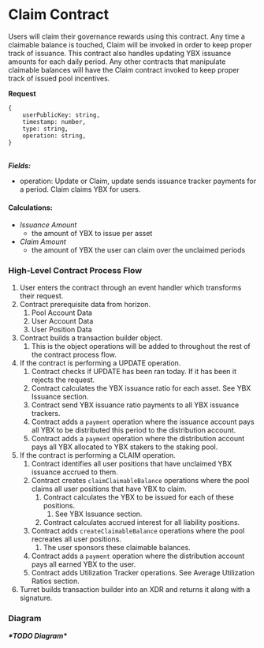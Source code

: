 # Claim Contract

Users will claim their governance rewards using this contract. Any time a claimable balance is touched, Claim will be invoked in order to keep proper track of issuance. This contract also handles updating YBX issuance amounts for each daily period. Any other contracts that manipulate claimable balances will have the Claim contract invoked to keep proper track of issued pool incentives.

**Request**

```
{    
    userPublicKey: string,
    timestamp: number,
    type: string,
    operation: string,
}
```

\
_**Fields:**_

* operation: Update or Claim, update sends issuance tracker payments for a period. Claim claims YBX for users.

#### Calculations:

* _Issuance Amount_
  * the amount of YBX to issue per asset
* _Claim Amount_
  * the amount of YBX the user can claim over the unclaimed periods

### High-Level Contract Process Flow

1. User enters the contract through an event handler which transforms their request.
2. Contract prerequisite data from horizon.
   1. Pool Account Data
   2. User Account Data
   3. User Position Data
3. Contract builds a transaction builder object.
   1. This is the object operations will be added to throughout the rest of the contract process flow.
4. If the contract is performing a UPDATE operation.
   1. Contract checks if UPDATE has been ran today. If it has been it rejects the request.
   2. Contract calculates the YBX issuance ratio for each asset. See YBX Issuance section.
   3. Contract send YBX issuance ratio payments to all YBX issuance trackers.
   4. Contract adds a `payment` operation where the issuance account pays all YBX to be distributed this period to the distribution account.
   5. Contract adds a `payment` operation where the distribution account pays all YBX allocated to YBX stakers to the staking pool.
5. If the contract is performing a CLAIM operation.
   1. Contract identifies all user positions that have unclaimed YBX issuance accrued to them.&#x20;
   2. Contract creates `claimClaimableBalance` operations where the pool claims all user positions that have YBX to claim.&#x20;
      1. Contract calculates the YBX to be issued for each of these positions.
         1. See YBX Issuance section.
      2. Contract calculates accrued interest for all liability positions.
   3. Contract adds `createClaimableBalance` operations where the pool recreates all user positions.
      1. The user sponsors these claimable balances.
   4. Contract adds a `payment` operation where the distribution account pays all earned YBX to the user.
   5. Contract adds Utilization Tracker operations. See Average Utilization Ratios section.
6. Turret builds transaction builder into an XDR and returns it along with a signature.

### Diagram

_**\*TODO Diagram\***_

###
